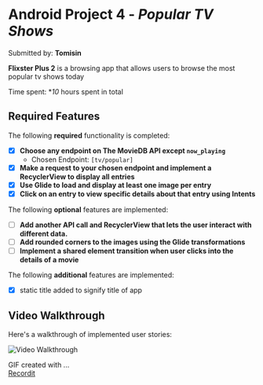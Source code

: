 # Android Project 4 - *Popular TV Shows*

Submitted by: **Tomisin**

**Flixster Plus 2** is a browsing app that allows users to browse the most popular tv shows today

Time spent: **10* hours spent in total

## Required Features

The following **required** functionality is completed:

- [x] **Choose any endpoint on The MovieDB API except `now_playing`**
  - Chosen Endpoint: `[tv/popular]`
- [x] **Make a request to your chosen endpoint and implement a RecyclerView to display all entries**
- [x] **Use Glide to load and display at least one image per entry**
- [x] **Click on an entry to view specific details about that entry using Intents**

The following **optional** features are implemented:

- [ ] **Add another API call and RecyclerView that lets the user interact with different data.** 
- [ ] **Add rounded corners to the images using the Glide transformations**
- [ ] **Implement a shared element transition when user clicks into the details of a movie**

The following **additional** features are implemented:

- [x] static title added to signify title of app

## Video Walkthrough

Here's a walkthrough of implemented user stories:

<img src='http://g.recordit.co/Ed30fmrQA1.gif' title='Video Walkthrough' width='' alt='Video Walkthrough' />

<!-- Replace this with whatever GIF tool you used! -->
GIF created with ...  
[Recordit](https://recordit.co/)
<!-- Recommended tools:

## Notes

Describe any challenges encountered while building the app.
- oh boi
- where do i even start
- but it felt good when i finally figured it out
- and trying to understand errors and seraching up documentation made me learn a lot
- so it was pretty stressful but very worth it

## License

    Copyright [2022] [Tomisin]

    Licensed under the Apache License, Version 2.0 (the "License");
    you may not use this file except in compliance with the License.
    You may obtain a copy of the License at

        http://www.apache.org/licenses/LICENSE-2.0

    Unless required by applicable law or agreed to in writing, software
    distributed under the License is distributed on an "AS IS" BASIS,
    WITHOUT WARRANTIES OR CONDITIONS OF ANY KIND, either express or implied.
    See the License for the specific language governing permissions and
    limitations under the License.
